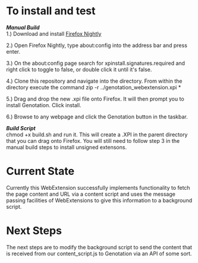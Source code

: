 To install and test
===================



***Manual Build***  
1.) Download and install [Firefox Nightly](https://nightly.mozilla.org/)

2.) Open Firefox Nightly, type about:config into the address bar and press enter.

3.) On the about:config page search for xpinstall.signatures.required and right click to toggle to false, or double click it until it's false.

4.) Clone this repository and navigate into the directory. From within the directory execute the command zip -r ../genotation_webextension.xpi *

5.) Drag and drop the new .xpi file onto Firefox. It will then prompt you to install Genotation. Click install.

6.) Browse to any webpage and click the Genotation button in the taskbar.

***Build Script***  
chmod +x build.sh and run it. This will create a .XPI in the parent directory that you can drag onto Firefox. You will still need to follow step 3 in the manual build steps to install unsigned extensons.

Current State
=============
Currently this WebExtension successfully implements functionality to fetch the page content and URL via a content script and uses the message passing facilities of WebExtensions to give this information to a background script.

Next Steps
=============
The next steps are to modify the background script to send the content that is received from our content_script.js to Genotation via an API of some sort.


